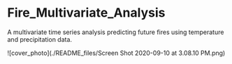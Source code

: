 # Fire_Multivariate_Analysis
A multivariate time series analysis predicting future fires using temperature and precipitation data. 


![cover_photo](./README_files/Screen Shot 2020-09-10 at 3.08.10 PM.png)
